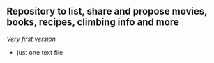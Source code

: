 ## Repository to list, share and propose movies, books, recipes, climbing info and more 

*Very first version*

- just one text file
